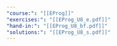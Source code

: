 ```yaml
---
"course:": "[[EProg]]"
"exercises:": "[[EProg_U8_e.pdf]]"
"hand-in:": "[[EProg_U8_bf.pdf]]"
"solutions:": "[[EProg_U8_s.pdf]]"
---
```


